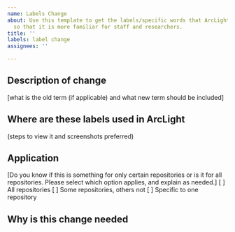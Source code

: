 ```yaml
---
name: Labels Change
about: Use this template to get the labels/specific words that ArcLight uses changed
  so that it is more familiar for staff and researchers.
title: ''
labels: label change
assignees: ''

---
```


## Description of change 
[what is the old term (if applicable) and what new term should be included] 

## Where are these labels used in ArcLight 
(steps to view it and screenshots preferred)

## Application
[Do you know if this is something for only certain repositories or is it for all repositories. Please select which option applies, and explain as needed.]
[ ] All repositories
[ ] Some repositories, others not
[ ] Specific to one repository

## Why is this change needed
